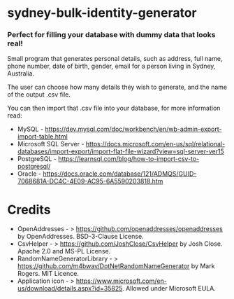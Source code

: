 # sydney-bulk-identity-generator
### Perfect for filling your database with dummy data that looks real!

Small program that generates personal details, such as address, full name, phone number, date of birth, gender, email for a person living in Sydney, Australia.

The user can choose how many details they wish to generate, and the name of the output .csv file.

You can then import that .csv file into your database, for more information read:

- MySQL - https://dev.mysql.com/doc/workbench/en/wb-admin-export-import-table.html
- Microsoft SQL Server - https://docs.microsoft.com/en-us/sql/relational-databases/import-export/import-flat-file-wizard?view=sql-server-ver15
- PostgreSQL - https://learnsql.com/blog/how-to-import-csv-to-postgresql/
- Oracle - https://docs.oracle.com/database/121/ADMQS/GUID-7068681A-DC4C-4E09-AC95-6A5590203818.htm

# Credits

- OpenAddresses - > https://github.com/openaddresses/openaddresses by OpenAddresses. BSD-3-Clause License.
- CsvHelper - > https://github.com/JoshClose/CsvHelper by Josh Close. Apache 2.0 and MS-PL License.
- RandomNameGeneratorLibrary - > https://github.com/m4bwav/DotNetRandomNameGenerator by Mark Rogers. MIT Licence.
- Application icon - > https://www.microsoft.com/en-us/download/details.aspx?id=35825. Allowed under Microsoft EULA.